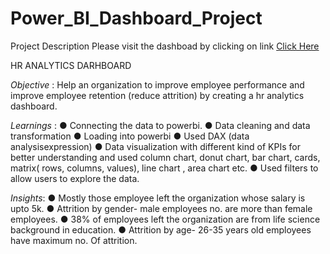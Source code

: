 # Power_BI_Dashboard_Project

Project Description
Please visit the dashboad by clicking on link
[Click Here](https://app.powerbi.com/view?r=eyJrIjoiMDU1Mjk5M2ItOGQ0ZS00MjkyLThiMmYtMjhjZjk3NDFhYmQxIiwidCI6ImQwNTJjZTVjLWFiZmYtNDg2Yi04ZmQzLWQxMGUxYTcwNDdhMCJ9)

HR ANALYTICS DARHBOARD

*Objective* :
Help an organization to improve employee performance and improve employee retention (reduce attrition) by creating a hr analytics dashboard.

*Learnings* :
● Connecting the data to powerbi.
● Data cleaning and data transformation
● Loading into powerbi
● Used DAX (data analysisexpression)
● Data visualization with different kind of KPIs for better understanding and used column chart,  donut chart, bar chart,  cards, matrix( rows, columns,  values), line chart , area chart etc.
● Used filters to allow users to explore the data.

*Insights*:
● Mostly those employee left the organization whose salary is upto 5k.
● Attrition by gender- male employees no. are more than female employees.
● 38% of employees left the organization are from life science background in education.
● Attrition by age- 26-35 years old employees have maximum no. Of attrition.

